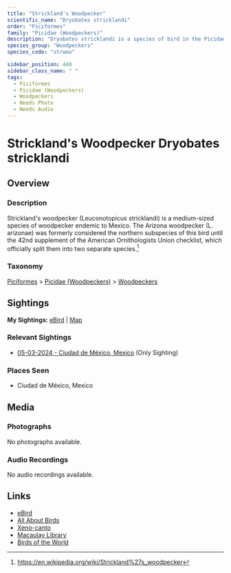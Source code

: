 ```yaml
---
title: "Strickland's Woodpecker"
scientific_name: "Dryobates stricklandi"
order: "Piciformes"
family: "Picidae (Woodpeckers)"
description: "Dryobates stricklandi is a species of bird in the Picidae (Woodpeckers) family. It has been observed 1 times."
species_group: "Woodpeckers"
species_code: "strwoo"

sidebar_position: 448
sidebar_class_name: " "
tags: 
  - Piciformes
  - Picidae (Woodpeckers)
  - Woodpeckers
  - Needs Photo
  - Needs Audio
---
```


# Strickland's Woodpecker <span className='sci_name'>Dryobates stricklandi</span>

## Overview

### Description
Strickland's woodpecker (Leuconotopicus stricklandi) is a medium-sized species of woodpecker endemic to Mexico.  The Arizona woodpecker (L. arizonae) was formerly considered the northern subspecies of this bird until the 42nd supplement of the American Ornithologists Union checklist, which officially split them into two separate species.[^1]

[^1]: https://en.wikipedia.org/wiki/Strickland%27s_woodpecker

### Taxonomy
[Piciformes](/tags/piciformes) > [Picidae (Woodpeckers)](/tags/picidae-woodpeckers) > [Woodpeckers](/tags/woodpeckers)


## Sightings

**My Sightings:** [eBird](https://ebird.org/lifelist?r=world&time=life&spp=strwoo) | [Map](/map?species_code=strwoo)

### Relevant Sightings

* [05-03-2024 - Ciudad de México, Mexico](https://ebird.org/checklist/S171944247) (Only Sighting)

### Places Seen

* Ciudad de México, Mexico



## Media
### Photographs
No photographs available.

### Audio Recordings
No audio recordings available.

## Links
* [eBird](https://ebird.org/species/strwoo) 
* [All About Birds](https://www.allaboutbirds.org/guide/strwoo) 
* [Xeno-canto](https://www.xeno-canto.org/species/dryobates-stricklandi) 
* [Macaulay Library](https://search.macaulaylibrary.org/catalog?taxonCode=strwoo&sort=rating_rank_desc)
* [Birds of the World](https://birdsoftheworld.org/bow/species/strwoo)
